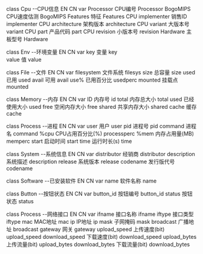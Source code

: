 class Cpu --CPU信息
EN			CN		var
Processor		CPU编号  	Processor
BogoMIPS		CPU速度估测	BogoMIPS
Features		特征		Features
CPU implementer	销售ID 	implementer
CPU architecture	架构版本	architecture
CPU variant		大版本号	variant
CPU part		产品代码	part
CPU revision	小版本号	revision
Hardware		主板型号	Hardware

class Env --环境变量
EN		CN		var
key		变量		key		
value		值		value

class File --文件
EN		CN		var
filesystem	文件系统	filesys
size		总容量		size
used		已用		used
avail		可用		avail
use%		已用百分比	usedperc
mounted		挂载点		mounted

class Memory --内存
EN		CN		var
ID		内存号		id
total		内存总大小	total
used		已经使用大小	used
free		空闲内存大小	free
shared		共享内存大小	shared
cache		缓存		cache

class Process --进程
EN		    CN		          var
user		用户		       user
pid		    进程号             pid
command		进程名		       command
%cpu		CPU占用百分比(%)	processperc
%mem		内存占用量(MB)	    memperc
start		启动时间	       start
time		运行时长(s)	       time

class System --系统信息
EN		CN		var
distributor	经销商		distributor
description	系统描述	description
release		系统版本	release
codename	发行版代号	codename

class Software --已安装软件
EN		CN		var
name		软件名称	name

class Button --按钮状态
EN		CN		var
button_id	按钮编号	button_id
status	按钮状态	status

class Process --网络接口
EN		        CN		          var
ifname		    接口名称		    ifname
iftype		    接口类型            iftype
mac		        MAC地址		        mac
ip		        IP地址	            ip
mask		    子网掩码	        mask
broadcast	    广播地址	        broadcast
gateway		    网关	            gateway
upload_speed    上传速度(bit)       upload_speed
download_speed  下载速度(bit)       download_speed
upload_bytes    上传流量(bit)       upload_bytes
download_bytes  下载流量(bit)       download_bytes
